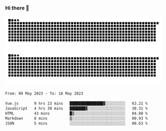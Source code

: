 ### Hi there 👋

![GitHub Snake Light](https://raw.githubusercontent.com/jichangee/jichangee/output/github-snake.svg#gh-light-mode-only)
![GitHub Snake dark](https://raw.githubusercontent.com/jichangee/jichangee/output/github-snake-dark.svg#gh-dark-mode-only)

<!--START_SECTION:waka-->

```text
From: 09 May 2023 - To: 16 May 2023

Vue.js       9 hrs 23 mins   ███████████████▓░░░░░░░░░   63.21 %
JavaScript   4 hrs 30 mins   ███████▓░░░░░░░░░░░░░░░░░   30.31 %
HTML         43 mins         █▒░░░░░░░░░░░░░░░░░░░░░░░   04.88 %
Markdown     8 mins          ▒░░░░░░░░░░░░░░░░░░░░░░░░   00.93 %
JSON         5 mins          ░░░░░░░░░░░░░░░░░░░░░░░░░   00.63 %
```

<!--END_SECTION:waka-->

<!--
![GitHub Snake Light](github-snake.svg#gh-light-mode-only)
![GitHub Snake dark](github-snake-dark.svg#gh-dark-mode-only)
-->

<!--
**jichangee/jichangee** is a ✨ _special_ ✨ repository because its `README.md` (this file) appears on your GitHub profile.

Here are some ideas to get you started:

- 🔭 I’m currently working on ...
- 🌱 I’m currently learning ...
- 👯 I’m looking to collaborate on ...
- 🤔 I’m looking for help with ...
- 💬 Ask me about ...
- 📫 How to reach me: ...
- 😄 Pronouns: ...
- ⚡ Fun fact: ...
-->
